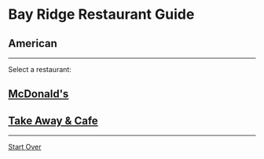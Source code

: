 # Bay Ridge Restaurant Guide
## American
---
Select a restaurant:
## [McDonald's](http://www.mcdonalds.com/)
## [Take Away & Cafe](https://www.takeawayandcafe.com/)
---
[Start Over](../asian.md)
